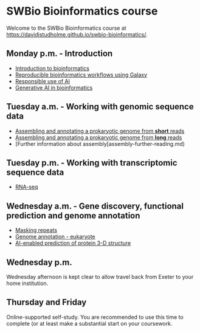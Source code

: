 # SWBio Bioinformatics course
Welcome to the SWBio Bioinformatics course at https://davidjstudholme.github.io/swbio-bioinformatics/.

## Monday p.m. - Introduction

- [Introduction to bioinformatics](introduction-to-bioinformatics.md)
- [Reproducible bioinformatics workflows using Galaxy](introduction-to-galaxy.md)
- [Responsible use of AI](responsible-use-of-ai.md)
- [Generative AI in bioinformatics](gen-ai-in-bioinformatics.md)

## Tuesday a.m. - Working with genomic sequence data

- [Assembling and annotating a prokaryotic genome from **short** reads](assembling-bacterial-genome-short-reads.md)
- [Assembling and annotating a prokaryotic genome from **long** reads](assembling-bacterial-genome-long-reads.md)
- [Further information about assembly[assembly-further-reading.md)

## Tuesday p.m. - Working with transcriptomic sequence data

- [RNA-seq](transcriptomics.md)

## Wednesday a.m. - Gene discovery, functional prediction and genome annotation
- [Masking repeats](masking-repeats.md)
- [Genome annotation - eukaryote](genome-annotation-eukaryote.md)
- [AI-enabled prediction of protein 3-D structure](alphafold.md)

## Wednesday p.m.

Wednesday afternoon is kept clear to allow travel back from Exeter to your home institution.

## Thursday and Friday

Online-supported self-study. You are recommended to use this time to complete (or at least make a substantial start on your coursework.
